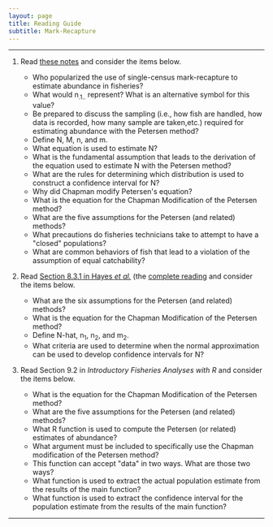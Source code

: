 ```yaml
---
layout: page
title: Reading Guide
subtitle: Mark-Recapture
---
```


----

1. Read [these notes](MarkRecap/BKG.html") and consider the items below.
    * Who popularized the use of single-census mark-recapture to estimate abundance in fisheries?
    * What would n<sub>.1..</sub> represent? What is an alternative symbol for this value?
    * Be prepared to discuss the sampling (i.e., how fish are handled, how data is recorded, how many sample are taken,etc.) required for estimating abundance with the Petersen method?
    * Define N, M, n, and m.
    * What equation is used to estimate N?
    * What is the fundamental assumption that leads to the derivation of the equation used to estimate N with the Petersen method?
    * What are the rules for determining which distribution is used to construct a confidence interval for N?
    * Why did Chapman modify Petersen's equation?
    * What is the equation for the Chapman Modification of the Petersen method?
    * What are the five assumptions for the Petersen (and related) methods?
    * What precautions do fisheries technicians take to attempt to have a "closed" populations?
    * What are common behaviors of fish that lead to a violation of the assumption of equal catchability?

1. Read [Section 8.3.1 in Hayes *et al.*](MarkRecap/Hayesetal-2007-Sect8-3part.pdf) (the [complete reading](http://www4.ncsu.edu/~tkwak/Hayes_et_al_2007.pdf") and consider the items below.
    * What are the six assumptions for the Petersen (and related) methods?
    * What is the equation for the Chapman Modification of the Petersen method?
    * Define N-hat, n<sub>1</sub>, n<sub>2</sub>, and m<sub>2</sub>.
    * What criteria are used to determine when the normal approximation can be used to develop confidence intervals for N?
    
1. Read Section 9.2 in *Introductory Fisheries Analyses with R* and consider the items below.
    * What is the equation for the Chapman Modification of the Petersen method?
    * What are the five assumptions for the Petersen (and related) methods?
    * What R function is used to compute the Petersen (or related) estimates of abundance?
    * What argument must be included to specifically use the Chapman modification of the Petersen method?
    * This function can accept "data" in two ways. What are those two ways?
    * What function is used to extract the actual population estimate from the results of the main function?
    * What function is used to extract the confidence interval for the population estimate from the results of the main function?

----
